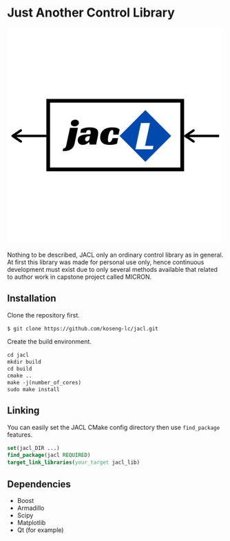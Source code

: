 # Just Another Control Library
![Logo](logo_JACL.png)

Nothing to be described, JACL only an ordinary control library as in general. At first this library was made for personal use only, hence continuous development must exist due to only several methods available that related to author work in capstone project called MICRON.

## Installation
Clone the repository first.
```console
$ git clone https://github.com/koseng-lc/jacl.git
```
Create the build environment.
```console
cd jacl
mkdir build
cd build
cmake ..
make -j(number_of_cores)
sudo make install
```
## Linking
You can easily set the JACL CMake config directory then use ```find_package``` features.
```cmake
set(jacl_DIR ...)
find_package(jacl REQUIRED)
target_link_libraries(your_target jacl_lib)
```

## Dependencies
* Boost
* Armadillo
* Scipy
* Matplotlib
* Qt (for example)
